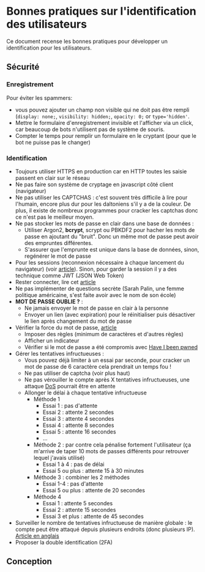 # Bonnes pratiques sur l'identification des utilisateurs

Ce document recense les bonnes pratiques pour développer un identification pour les utilisateurs.

## Sécurité

### Enregistrement

Pour éviter les spammers: 
* vous pouvez ajouter un champ non visible qui ne doit pas être rempli (`display: none;`, `visibility: hidden;`, `opacity: 0;` or `type='hidden'`.
* Mettre le formulaire d'enregistrement invisible et l'afficher via un click, car beaucoup de bots n'utilisent pas de système de souris.
* Compter le temps pour remplir un formulaire en le cryptant (pour que le bot ne puisse pas le changer)

### Identification

* Toujours utiliser HTTPS en production car en HTTP toutes les saisie passent en clair sur le réseau
* Ne pas faire son système de cryptage en javascript côté client (navigateur)
* Ne pas utiliser les CAPTCHAS : c'est souvent très difficile à lire pour l'humain, encore plus dur pour les daltoniens s'il y a de la couleur. De plus, il existe de nombreux programmes pour cracker les captchas donc ce n'est pas le meilleur moyen.
* Ne pas stocker les mots de passe en clair dans une base de données :
  * Utiliser Argon2, **bcrypt**, scrypt ou PBKDF2 pour hacher les mots de passe en ajoutant du "bruit". Donc un même mot de passe peut avoir des empruntes différentes.
  * S'assurer que l'emprunte est unique dans la base de données, sinon, regénérer le mot de passe
* Pour les sessions (reconnexion nécessaire à chaque lancement du navigateur) (voir [article](https://owasp.org/www-community/attacks/Session_fixation)). Sinon, pour garder la session il y a des technique comme JWT (JSON Web Token)
* Rester connecter, lire cet [article](https://paragonie.com/blog/2015/04/secure-authentication-php-with-long-term-persistence)
* Ne pas implémenter de questions secrète (Sarah Palin, une femme politique américaine, s'est faite avoir avec le nom de son école)
* **MOT DE PASSE OUBLIE ?** :
  * Ne jamais envoyer le mot de passe en clair à la personne
  * Envoyer un lien (avec expiration) pour le réinitialiser puis désactiver le lien après changement du mot de passe
* Vérifier la force du mot de passe, [article](https://dropbox.tech/security/zxcvbn-realistic-password-strength-estimation)
  * Imposer des règles (minimum de caractères et d'autres règles)
  * Afficher un indicateur
  * Vérifier si le mot de passe a été compromis avec [Have I been pwned](https://haveibeenpwned.com/API/)
* Gérer les tentatives infructueuses :
  * Vous pouvez déjà limiter à un essai par seconde, pour cracker un mot de passe de 6 caractère cela prendrait un temps fou !
  * Ne pas utiliser de captcha (voir plus haut)
  * Ne pas vérouiller le compte après X tentatives infructueuses, une attaque [DoS](https://fr.wikipedia.org/wiki/Attaque_par_d%C3%A9ni_de_service) pourrait être en attente
  * Allonger le délai à chaque tentative infructueuse
    * Méthode 1
      * Essai 1 : pas d'attente
      * Essai 2 : attente 2 secondes
      * Essai 3 : attente 4 secondes
      * Essai 4 : attente 8 secondes
      * Essai 5 : attente 16 secondes
      * ...
    * Méthode 2 : par contre cela pénalise fortement l'utilisateur (ça m'arrive de taper 10 mots de passes différents pour retrouver lequel j'avais utilisé)
      * Essai 1 à 4 : pas de délai
      * Essai 5 ou plus : attente 15 à 30 minutes
    * Méthode 3 : combiner les 2 méthodes
      *  Essai 1-4 : pas d'attente
      *  Essai 5 ou plus : attente de 20 secondes
    * Méthode 4
      * Essai 1 : attente 5 secondes
      * Essai 2 : attente 15 secondes
      * Essai 3 et plus : attente de 45 secondes
* Surveiller le nombre de tentatives infructueuse de manière globale : le compte peut être attaqué depuis plusieurs endroits (donc plusieurs IP). [Article en anglais](https://stackoverflow.com/questions/479233/what-is-the-best-distributed-brute-force-countermeasure)
* Proposer la double identification (2FA)

## Conception
